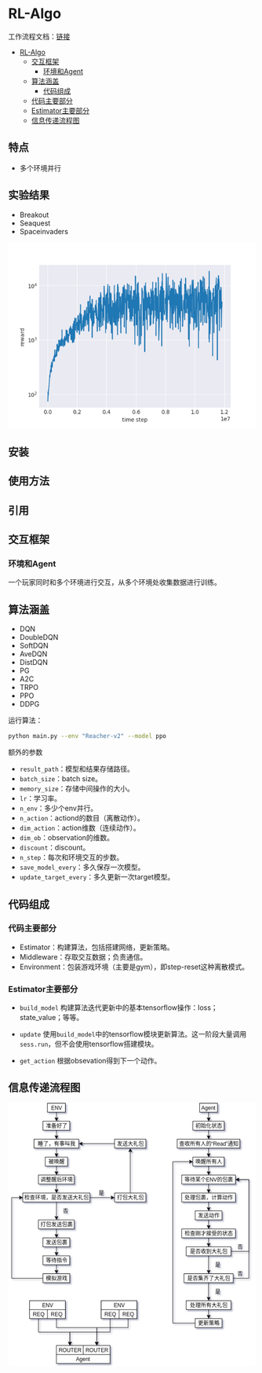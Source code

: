 # RL-Algo
工作流程文档：[链接](https://docs.google.com/document/d/1JHuQaDlghXzIX-O2iSxKlCoToozOPBYTZrWt8PbxY98/edit?usp=sharing)

<!-- TOC depthFrom:1 depthTo:6 withLinks:1 updateOnSave:1 orderedList:0 -->
- [RL-Algo](#rl-algo)
	- [交互框架](#交互框架)
		- [环境和Agent](#环境和agent)
	- [算法涵盖](#算法涵盖)
		- [代码组成](#代码组成)
	- [代码主要部分](#代码主要部分)
	- [Estimator主要部分](#estimator主要部分)
	- [信息传递流程图](#信息传递流程图)
<!-- /TOC -->



## 特点
- 多个环境并行


## 实验结果
- Breakout
- Seaquest
- Spaceinvaders

![space invaders](figures/space_invaders.png)

## 安装


## 使用方法






## 引用






## 交互框架
### 环境和Agent
一个玩家同时和多个环境进行交互，从多个环境处收集数据进行训练。

## 算法涵盖
- DQN
- DoubleDQN
- SoftDQN
- AveDQN
- DistDQN
- PG
- A2C
- TRPO
- PPO
- DDPG

运行算法：
```bash
python main.py --env "Reacher-v2" --model ppo
```

额外的参数
- `result_path`：模型和结果存储路径。
- `batch_size`：batch size。
- `memory_size`：存储中间操作的大小。
- `lr`：学习率。
- `n_env`：多少个env并行。
- `n_action`：actiond的数目（离散动作）。
- `dim_action`：action维数（连续动作）。
- `dim_ob`：observation的维数。
- `discount`：discount。
- `n_step`：每次和环境交互的步数。
- `save_model_every`：多久保存一次模型。
- `update_target_every`：多久更新一次target模型。

## 代码组成
### 代码主要部分
- Estimator：构建算法，包括搭建网络，更新策略。
- Middleware：存取交互数据；负责通信。
- Environment：包装游戏环境（主要是gym），即step-reset这种离散模式。

### Estimator主要部分
- `build_model`
构建算法迭代更新中的基本tensorflow操作：loss；state_value；等等。

- `update`
使用`build_model`中的tensorflow模块更新算法。这一阶段大量调用`sess.run`，但不会使用tensorflow搭建模块。

- `get_action`
根据obsevation得到下一个动作。

## 信息传递流程图

![flow](figures/flow.png)



